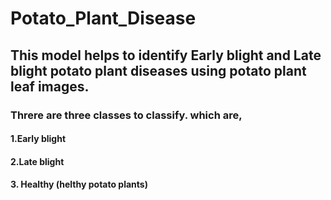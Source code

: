 # Potato_Plant_Disease

## This model helps to identify Early blight and Late blight potato plant diseases using potato plant leaf images.

### Threre are three classes to classify. which are,
#### 1.Early blight
#### 2.Late blight
#### 3. Healthy (helthy potato plants) 
